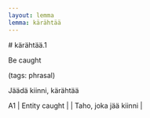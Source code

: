 ```yaml
---
layout: lemma
lemma: kärähtää
---
```


<div class="sense">
# <span class="sensename">kärähtää.1</span>

<span class="description">Be caught</span>

(tags: phrasal)

<span class="description">Jäädä kiinni, kärähtää</span>

A1 | Entity caught |   | Taho, joka jää kiinni |  

</div>


